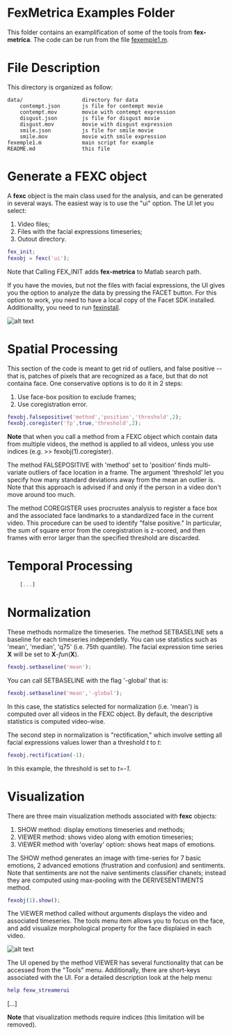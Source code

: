 
FexMetrica Examples Folder
===========

This folder contains an examplification of some of the tools from **fex-metrica**. The code can be run from the file [fexemple1.m](fexemple1.m).


File Description
===========

This directory is organized as follow:

    
    data/                   directory for data
        contempt.json       js file for contempt movie
        contempt.mov        movie with contempt expression
        disgust.json        js file for disgust movie
        disgust.mov         movie with disgust expression
        smile.json          js file for smile movie
        smile.mov           movie with smile expression
    fexemple1.m             main script for example
    README.md               this file        
    


Generate a FEXC object
===========

A **fexc** object is the main class used for the analysis, and can be generated in several ways. The easiest way is to use the "ui" option. The UI let you select:

1. Video files;
2. Files with the facial expressions timeseries;
3. Outout directory.


```Matlab
fex_init;
fexobj = fexc('ui');
```

Note that Calling FEX_INIT adds **fex-metrica** to Matlab search path.

If you have the movies, but not the files with facial expressions, the UI gives you the option to analyze the data by pressing the FACET button. For this option to work, you need to have a local copy of the Facet SDK installed. Additionallty, you need to run [fexinstall](../../fexinstall.m).


![alt text](https://github.com/filipporss/fex-metrica/blob/master/fexSDK/samples/docs/constimg.png "Fexc Constructor UI")


Spatial Processing
===========

This section of the code is meant to get rid of outliers, and false positive -- that is, patches of pixels that are recognized as a face, but that do not containa  face. One conservative options is to do it in 2 steps:

1. Use face-box position to exclude frames;
2. Use coregistration error.

```Matlab
fexobj.falsepositive('method','position','threshold',2);
fexobj.coregister('fp',true,'threshold',2);
```

**Note** that when you call a method from a FEXC object which contain data from multiple videos, the method is applied to all videos, unless you use indices (e.g. >> fexobj(1).coregister).

The method FALSEPOSITIVE with 'method' set to 'position' finds multi-variate outliers of face location in a frame. The argument 'threshold' let you specify how many standard deviations away from the mean an outlier is. Note that this approach is advised if and only if the person in a video don't move around too much.

The method COREGISTER uses procrustes analysis to register a face box and the associated face landmarks to a standardized face in the current video. This procedure can be used to identify "false positive." In particular, the sum of square error from the coregistration is z-scored, and then frames with error larger than the specified threshold are discarded.


Temporal Processing
===========

```Matlab
    [...]
```

Normalization
===========


These methods normalize the timeseries. The method SETBASELINE sets a baseline for each timeseries independetly. You can use statistics such as 'mean', 'median', 'q75' (i.e. 75th quantile). The facial expression time series **X** will be set to **X**-*fun*(**X**).

```Matlab
fexobj.setbaseline('mean');
```

You can call SETBASELINE with the flag '-global' that is: 

```Matlab
fexobj.setbaseline('mean','-global');
```

In this case, the statistics selected for normalization (i.e. 'mean') is computed over all videos in the FEXC object. By default, the descriptive statistics is computed video-wise.

The second step in normalization is "rectification," which involve setting all facial expressions values lower than a threshold *t* to *t*:

```Matlab
fexobj.rectification(-1);
```

In this example, the threshold is set to *t=-1*.


Visualization
===========

There are three main visualization methods associated with **fexc** objects:

1. SHOW method: display emotions timeseries and methods;
2. VIEWER method: shows video along with emotion timeseries;
3. VIEWER method with 'overlay' option: shows heat maps of emotions.


The SHOW method generates an image with time-series for 7 basic emotions, 2 advanced emotions (frustration and confusion) and sentiments. Note that sentiments are not the naive sentiments classifier chanels; instead they are computed using max-pooling with the DERIVESENTIMENTS method.

```Matlab
fexobj(1).show();
```

The VIEWER method called without arguments displays the video and associated timeseries. The tools menu item allows you to focus on the face, and add visualize morphological property for the face displaied in each video.


![alt text](https://github.com/filipporss/fex-metrica/blob/master/fexSDK/samples/docs/viewer1.png "Fexc Viewer")


The UI opened by the method VIEWER has several functionality that can be accessed from the "Tools" menu. Additionally, there are short-keys associated with the UI. For a detailed description look at the help menu:

```Matlab
help fexw_streamerui
```


[...]


**Note** that visualization methods require indices (this limitation will be removed).








